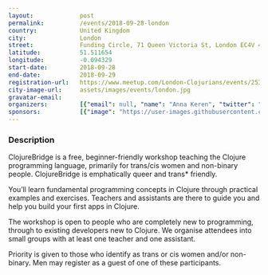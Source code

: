 ```yaml
---
layout:             post
permalink:          /events/2018-09-28-london
country:            United Kingdom
city:               London
street:             Funding Circle, 71 Queen Victoria St, London EC4V 4AY
latitude:           51.511654
longitude:          -0.094329
start-date:         2018-09-28
end-date:           2018-09-29
registration-url:   https://www.meetup.com/London-Clojurians/events/253810485/
city-image-url:     assets/images/events/london.jpg
gravatar-email:
organizers:         [{"email": null, "name": "Anna Keren", "twitter": "FundingCircleUK", "github": "annakerenme"}]
sponsors:           [{"image": "https://user-images.githubusercontent.com/31445012/43967848-5e89f33a-9cbd-11e8-9b9f-2282180d0b83.png", "name": "Funding Circle", "url": "https://www.fundingcircle.com/uk/"}]
---
```


### Description

ClojureBridge is a free, beginner-friendly workshop teaching the Clojure programming language, primarily for trans/cis women and non-binary people. ClojureBridge is emphatically queer and trans\* friendly.

You’ll learn fundamental programming concepts in Clojure through practical examples and exercises. Teachers and assistants are there to guide you and help you build your first apps in Clojure.

The workshop is open to people who are completely new to programming, through to existing developers new to Clojure. We organise attendees into small groups with at least one teacher and one assistant.

Priority is given to those who identify as trans or cis women and/or non-binary. Men may register as a guest of one of these participants.
